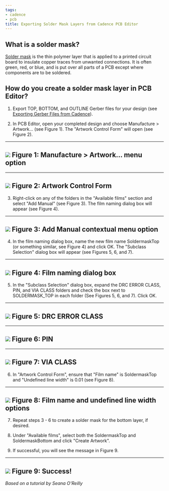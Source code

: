 ```yaml
---
tags:
- cadence
- pcb
title: Exporting Solder Mask Layers from Cadence PCB Editor
---
```


## What is a solder mask?

[Solder mask](https://en.wikipedia.org/wiki/Solder_mask) is the thin polymer layer that is applied to a printed circuit board to insulate copper traces from unwanted connections. It is often green, red, or blue, and is put over all parts of a PCB except where components are to be soldered.

## How do you create a solder mask layer in PCB Editor?

1.  Export TOP, BOTTOM, and OUTLINE Gerber files for your design (see [Exporting Gerber Files from Cadence](exporting-gerber-files-from-cadence-pcb-editor.html)).

2.  In PCB Editor, open your completed design and choose Manufacture > Artwork... (see Figure 1). The "Artwork Control Form" will open (see Figure 2).

  -------------------------------------------------------------------------------------------------------
   [![](/solder_mask_figures/figure-01.png)](/solder_mask_figures/figure-01.png)
                              Figure 1: Manufacture > Artwork... menu option
  -------------------------------------------------------------------------------------------------------

  -------------------------------------------------------------------------------------------------------
   [![](/solder_mask_figures/figure-02.png)](/solder_mask_figures/figure-02.png)
                                      Figure 2: Artwork Control Form
  -------------------------------------------------------------------------------------------------------

3.  Right-click on any of the folders in the "Available films" section and select "Add Manual" (see Figure 3). The film naming dialog box will appear (see Figure 4).

  -------------------------------------------------------------------------------------------------------
   [![](/solder_mask_figures/figure-03.png)](/solder_mask_figures/figure-03.png)
                                Figure 3: Add Manual contextual menu option
  -------------------------------------------------------------------------------------------------------

4.  In the film naming dialog box, name the new film name SoldermaskTop (or something similar, see Figure 4) and click OK. The "Subclass Selection" dialog box will appear (see Figures 5, 6, and 7).

  -------------------------------------------------------------------------------------------------------
   [![](/solder_mask_figures/figure-04.png)](/solder_mask_figures/figure-04.png)
                                     Figure 4: Film naming dialog box
  -------------------------------------------------------------------------------------------------------

5.  In the "Subclass Selection" dialog box, expand the DRC ERROR CLASS, PIN, and VIA CLASS folders and check the box next to SOLDERMASK_TOP in each folder (See Figures 5, 6, and 7). Click OK.

  -------------------------------------------------------------------------------------------------------
   [![](/solder_mask_figures/figure-05.png)](/solder_mask_figures/figure-05.png)
                                         Figure 5: DRC ERROR CLASS
  -------------------------------------------------------------------------------------------------------

  -------------------------------------------------------------------------------------------------------
   [![](/solder_mask_figures/figure-06.png)](/solder_mask_figures/figure-06.png)
                                               Figure 6: PIN
  -------------------------------------------------------------------------------------------------------

  -------------------------------------------------------------------------------------------------------
   [![](/solder_mask_figures/figure-07.png)](/solder_mask_figures/figure-07.png)
                                            Figure 7: VIA CLASS
  -------------------------------------------------------------------------------------------------------

6.  In "Artwork Control Form", ensure that "Film name" is SoldermaskTop and "Undefined line width" is 0.01 (see Figure 8).

  -------------------------------------------------------------------------------------------------------
   [![](/solder_mask_figures/figure-08.png)](/solder_mask_figures/figure-08.png)
                           Figure 8: Film name and undefined line width options
  -------------------------------------------------------------------------------------------------------

7.  Repeat steps 3 - 6 to create a solder mask for the bottom layer, if desired.

8.  Under "Available films", select both the SoldermaskTop and SoldermaskBottom and click "Create Artwork".

9.  If successful, you will see the message in Figure 9.

  -------------------------------------------------------------------------------------------------------
   [![](/solder_mask_figures/figure-09.png)](/solder_mask_figures/figure-09.png)
                                            Figure 9: Success!
  -------------------------------------------------------------------------------------------------------

*Based on a tutorial by Seana O'Reilly*
